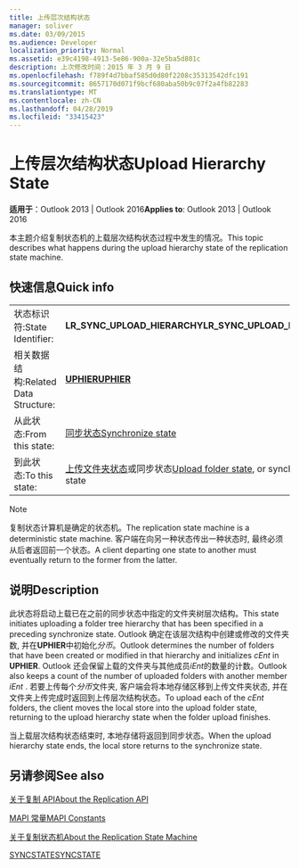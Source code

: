```yaml
---
title: 上传层次结构状态
manager: soliver
ms.date: 03/09/2015
ms.audience: Developer
localization_priority: Normal
ms.assetid: e39c4198-4913-5e86-900a-32e5ba5d801c
description: 上次修改时间：2015 年 3 月 9 日
ms.openlocfilehash: f789f4d7bbaf585d0d80f2208c35313542dfc191
ms.sourcegitcommit: 8657170d071f9bcf680aba50b9c07f2a4fb82283
ms.translationtype: MT
ms.contentlocale: zh-CN
ms.lasthandoff: 04/28/2019
ms.locfileid: "33415423"
---
```

# <a name="upload-hierarchy-state"></a><span data-ttu-id="5ace0-103">上传层次结构状态</span><span class="sxs-lookup"><span data-stu-id="5ace0-103">Upload Hierarchy State</span></span>

  
  
<span data-ttu-id="5ace0-104">**适用于**：Outlook 2013 | Outlook 2016</span><span class="sxs-lookup"><span data-stu-id="5ace0-104">**Applies to**: Outlook 2013 | Outlook 2016</span></span> 
  
 <span data-ttu-id="5ace0-105">本主题介绍复制状态机的上载层次结构状态过程中发生的情况。</span><span class="sxs-lookup"><span data-stu-id="5ace0-105">This topic describes what happens during the upload hierarchy state of the replication state machine.</span></span> 
  
## <a name="quick-info"></a><span data-ttu-id="5ace0-106">快速信息</span><span class="sxs-lookup"><span data-stu-id="5ace0-106">Quick info</span></span>

|||
|:-----|:-----|
|<span data-ttu-id="5ace0-107">状态标识符:</span><span class="sxs-lookup"><span data-stu-id="5ace0-107">State Identifier:</span></span>  <br/> |<span data-ttu-id="5ace0-108">**LR_SYNC_UPLOAD_HIERARCHY**</span><span class="sxs-lookup"><span data-stu-id="5ace0-108">**LR_SYNC_UPLOAD_HIERARCHY**</span></span> <br/> |
|<span data-ttu-id="5ace0-109">相关数据结构:</span><span class="sxs-lookup"><span data-stu-id="5ace0-109">Related Data Structure:</span></span>  <br/> |<span data-ttu-id="5ace0-110">**[UPHIER](uphier.md)**</span><span class="sxs-lookup"><span data-stu-id="5ace0-110">**[UPHIER](uphier.md)**</span></span> <br/> |
|<span data-ttu-id="5ace0-111">从此状态:</span><span class="sxs-lookup"><span data-stu-id="5ace0-111">From this state:</span></span>  <br/> |[<span data-ttu-id="5ace0-112">同步状态</span><span class="sxs-lookup"><span data-stu-id="5ace0-112">Synchronize state</span></span>](synchronize-state.md) <br/> |
|<span data-ttu-id="5ace0-113">到此状态:</span><span class="sxs-lookup"><span data-stu-id="5ace0-113">To this state:</span></span>  <br/> |<span data-ttu-id="5ace0-114">[上传文件夹状态](upload-folder-state.md)或同步状态</span><span class="sxs-lookup"><span data-stu-id="5ace0-114">[Upload folder state](upload-folder-state.md), or synchronize state</span></span>  <br/> |
   
> [!NOTE]
> <span data-ttu-id="5ace0-115">复制状态计算机是确定的状态机。</span><span class="sxs-lookup"><span data-stu-id="5ace0-115">The replication state machine is a deterministic state machine.</span></span> <span data-ttu-id="5ace0-116">客户端在向另一种状态传出一种状态时, 最终必须从后者返回前一个状态。</span><span class="sxs-lookup"><span data-stu-id="5ace0-116">A client departing one state to another must eventually return to the former from the latter.</span></span> 
  
## <a name="description"></a><span data-ttu-id="5ace0-117">说明</span><span class="sxs-lookup"><span data-stu-id="5ace0-117">Description</span></span>

<span data-ttu-id="5ace0-118">此状态将启动上载已在之前的同步状态中指定的文件夹树层次结构。</span><span class="sxs-lookup"><span data-stu-id="5ace0-118">This state initiates uploading a folder tree hierarchy that has been specified in a preceding synchronize state.</span></span> <span data-ttu-id="5ace0-119">Outlook 确定在该层次结构中创建或修改的文件夹数, 并在**UPHIER**中初始化*分币*。</span><span class="sxs-lookup"><span data-stu-id="5ace0-119">Outlook determines the number of folders that have been created or modified in that hierarchy and initializes  *cEnt*  in **UPHIER**.</span></span> <span data-ttu-id="5ace0-120">Outlook 还会保留上载的文件夹与其他成员*iEnt*的数量的计数。</span><span class="sxs-lookup"><span data-stu-id="5ace0-120">Outlook also keeps a count of the number of uploaded folders with another member  *iEnt*  .</span></span> <span data-ttu-id="5ace0-121">若要上传每个*分币*文件夹, 客户端会将本地存储区移到上传文件夹状态, 并在文件夹上传完成时返回到上传层次结构状态。</span><span class="sxs-lookup"><span data-stu-id="5ace0-121">To upload each of the  *cEnt*  folders, the client moves the local store into the upload folder state, returning to the upload hierarchy state when the folder upload finishes.</span></span> 
  
<span data-ttu-id="5ace0-122">当上载层次结构状态结束时, 本地存储将返回到同步状态。</span><span class="sxs-lookup"><span data-stu-id="5ace0-122">When the upload hierarchy state ends, the local store returns to the synchronize state.</span></span>
  
## <a name="see-also"></a><span data-ttu-id="5ace0-123">另请参阅</span><span class="sxs-lookup"><span data-stu-id="5ace0-123">See also</span></span>



[<span data-ttu-id="5ace0-124">关于复制 API</span><span class="sxs-lookup"><span data-stu-id="5ace0-124">About the Replication API</span></span>](about-the-replication-api.md)
  
[<span data-ttu-id="5ace0-125">MAPI 常量</span><span class="sxs-lookup"><span data-stu-id="5ace0-125">MAPI Constants</span></span>](mapi-constants.md)
  
[<span data-ttu-id="5ace0-126">关于复制状态机</span><span class="sxs-lookup"><span data-stu-id="5ace0-126">About the Replication State Machine</span></span>](about-the-replication-state-machine.md)
  
[<span data-ttu-id="5ace0-127">SYNCSTATE</span><span class="sxs-lookup"><span data-stu-id="5ace0-127">SYNCSTATE</span></span>](syncstate.md)

